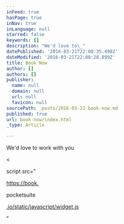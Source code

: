 ```yaml
---
inFeed: true
hasPage: true
inNav: true
inLanguage: null
starred: false
keywords: []
description: "We'd love to\_"
datePublished: '2016-03-21T22:08:35.498Z'
dateModified: '2016-03-21T22:08:28.899Z'
title: Book Now
author: []
authors: []
publisher:
  name: null
  domain: null
  url: null
  favicon: null
sourcePath: _posts/2016-03-21-book-now.md
published: true
url: book-now/index.html
_type: Article

---
```

We'd love to work with you

<

script src="

[https://book.][0]

pocketsuite

[.io/static/javascript/widget.js][0]

"

[0]: https://book.pocketsuite.io/static/javascript/widget.js